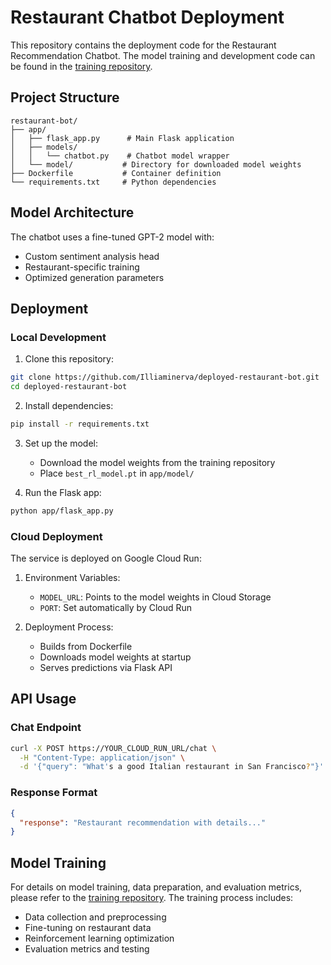# Restaurant Chatbot Deployment

This repository contains the deployment code for the Restaurant Recommendation Chatbot. The model training and development code can be found in the [training repository](YOUR_TRAINING_REPO_LINK).

## Project Structure

```
restaurant-bot/
├── app/
│   ├── flask_app.py      # Main Flask application
│   ├── models/
│   │   └── chatbot.py    # Chatbot model wrapper
│   └── model/           # Directory for downloaded model weights
├── Dockerfile           # Container definition
└── requirements.txt     # Python dependencies
```

## Model Architecture

The chatbot uses a fine-tuned GPT-2 model with:
- Custom sentiment analysis head
- Restaurant-specific training
- Optimized generation parameters

## Deployment

### Local Development

1. Clone this repository:
```bash
git clone https://github.com/Illiaminerva/deployed-restaurant-bot.git
cd deployed-restaurant-bot
```

2. Install dependencies:
```bash
pip install -r requirements.txt
```

3. Set up the model:
   - Download the model weights from the training repository
   - Place `best_rl_model.pt` in `app/model/`

4. Run the Flask app:
```bash
python app/flask_app.py
```

### Cloud Deployment

The service is deployed on Google Cloud Run:
1. Environment Variables:
   - `MODEL_URL`: Points to the model weights in Cloud Storage
   - `PORT`: Set automatically by Cloud Run

2. Deployment Process:
   - Builds from Dockerfile
   - Downloads model weights at startup
   - Serves predictions via Flask API

## API Usage

### Chat Endpoint

```bash
curl -X POST https://YOUR_CLOUD_RUN_URL/chat \
  -H "Content-Type: application/json" \
  -d '{"query": "What's a good Italian restaurant in San Francisco?"}'
```

### Response Format

```json
{
  "response": "Restaurant recommendation with details..."
}
```

## Model Training

For details on model training, data preparation, and evaluation metrics, please refer to the [training repository](YOUR_TRAINING_REPO_LINK). The training process includes:
- Data collection and preprocessing
- Fine-tuning on restaurant data
- Reinforcement learning optimization
- Evaluation metrics and testing
